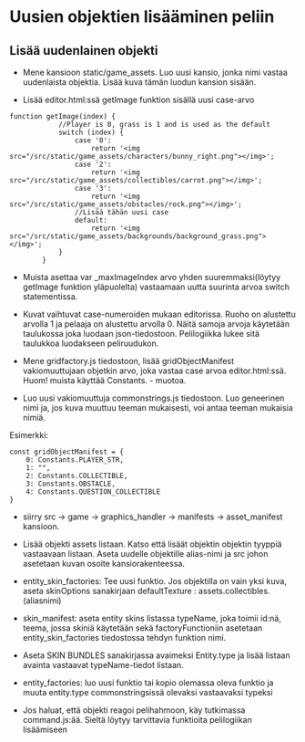 # Uusien objektien lisääminen peliin

## Lisää uudenlainen objekti

- Mene kansioon static/game_assets. Luo uusi kansio, jonka nimi vastaa uudenlaista objektia. Lisää kuva tämän luodun kansion sisään.

- Lisää editor.html:ssä getImage funktion sisällä uusi case-arvo
```
function getImage(index) {
            //Player is 0, grass is 1 and is used as the default
            switch (index) {
                case '0':
                    return '<img src="/src/static/game_assets/characters/bunny_right.png"></img>';
                case '2':
                    return '<img src="/src/static/game_assets/collectibles/carrot.png"></img>';
                case '3':
                    return '<img src="/src/static/game_assets/obstacles/rock.png"></img>';
                //Lisää tähän uusi case
                default:
                    return '<img src="/src/static/game_assets/backgrounds/background_grass.png"></img>';
            }
        }
```
- Muista asettaa var _maxImageIndex arvo yhden suuremmaksi(löytyy getImage funktion yläpuolelta) vastaamaan uutta suurinta arvoa switch statementissa.

- Kuvat vaihtuvat case-numeroiden mukaan editorissa. Ruoho on alustettu arvolla 1 ja pelaaja on alustettu arvolla 0. Näitä samoja arvoja käytetään taulukossa joka luodaan json-tiedostoon. Pelilogiikka lukee sitä taulukkoa luodakseen peliruudukon.

- Mene gridfactory.js tiedostoon, lisää gridObjectManifest vakiomuuttujaan objetkin arvo, joka vastaa case arvoa
editor.html:ssä. Huom! muista käyttää Constants. - muotoa. 

- Luo uusi vakiomuuttuja commonstrings.js tiedostoon. Luo geneerinen nimi ja, jos kuva muuttuu teeman mukaisesti, voi antaa teeman mukaisia nimiä.

Esimerkki:

```
const gridObjectManifest = {
    0: Constants.PLAYER_STR,
    1: "",
    2: Constants.COLLECTIBLE,
    3: Constants.OBSTACLE,
    4: Constants.QUESTION_COLLECTIBLE
}
```
- siirry src -> game -> graphics_handler -> manifests -> asset_manifest kansioon.

- Lisää objekti assets listaan. Katso että lisäät objektin objektin tyyppiä vastaavaan listaan. Aseta uudelle objektille alias-nimi ja src johon asetetaan kuvan osoite kansiorakenteessa.

- entity_skin_factories: Tee uusi funktio. Jos objektilla on vain yksi kuva, aseta skinOptions sanakirjaan defaultTexture : assets.collectibles.(aliasnimi)

- skin_manifest: aseta entity skins listassa typeName, joka toimii id:nä, teema, jossa skiniä käytetään sekä
factoryFunctioniin asetetaan entity_skin_factories tiedostossa tehdyn funktion nimi.

- Aseta SKIN BUNDLES sanakirjassa avaimeksi Entity.type ja lisää listaan avainta vastaavat typeName-tiedot listaan. 

- entity_factories: luo uusi funktio tai kopio olemassa oleva funktio ja muuta entity.type commonstringsissä olevaksi vastaavaksi typeksi

- Jos haluat, että objekti reagoi pelihahmoon, käy tutkimassa command.js:ää. Sieltä löytyy tarvittavia funktioita pelilogiikan lisäämiseen







